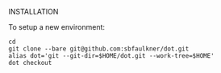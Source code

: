INSTALLATION

To setup a new environment:

    cd
    git clone --bare git@github.com:sbfaulkner/dot.git
    alias dot='git --git-dir=$HOME/dot.git --work-tree=$HOME'
    dot checkout

